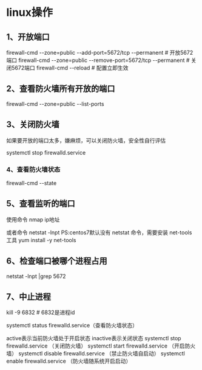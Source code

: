 # linux操作

## 1、开放端口

firewall-cmd --zone=public --add-port=5672/tcp --permanent   # 开放5672端口
firewall-cmd --zone=public --remove-port=5672/tcp --permanent  # 关闭5672端口
firewall-cmd --reload   # 配置立即生效

## 2、查看防火墙所有开放的端口

firewall-cmd --zone=public --list-ports

## 3、关闭防火墙

如果要开放的端口太多，嫌麻烦，可以关闭防火墙，安全性自行评估

systemctl stop firewalld.service

### 4、查看防火墙状态

 firewall-cmd --state

## 5、查看监听的端口

使用命令 nmap  ip地址

或者命令 netstat -lnpt
PS:centos7默认没有 netstat 命令，需要安装 net-tools 工具
yum install -y net-tools

## 6、检查端口被哪个进程占用

netstat -lnpt |grep 5672

## 7、中止进程

kill -9 6832 # 6832是进程id




systemctl status firewalld.service（查看防火墙状态）

active表示当前防火墙处于开启状态 inactive表示关闭状态
systemctl stop firewalld.service （关闭防火墙）
systemctl start firewalld.service （开启防火墙）
systemctl disable firewalld.service （禁止防火墙自启动）
systemctl enable firewalld.service （防火墙随系统开启启动）
